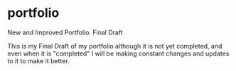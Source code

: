 # portfolio
New and Improved Portfolio. Final Draft

This is my Final Draft of my portfolio although it is not yet completed, and even when it is "completed" I will be making constant changes and updates to it to make it better. 
